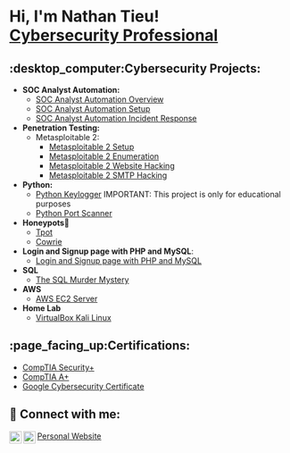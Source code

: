 <h1>Hi, I'm Nathan Tieu! <br/><a href="https://www.linkedin.com/in/nathantieu1013142/">Cybersecurity Professional</a></h1>

<h2>:desktop_computer:Cybersecurity Projects:</h2>

- <b>SOC Analyst Automation:</b>
  - [SOC Analyst Automation Overview](https://github.com/ntieu4328/SOC-Analyst-Automation-Overview)
  - [SOC Analyst Automation Setup](https://github.com/ntieu4328/SOC-Analyst-Automation-Setup)
  - [SOC Analyst Automation Incident Response](https://github.com/ntieu4328/SOC-Analyst-Automation-Incident-Response)
- <b>Penetration Testing:</b>
  - Metasploitable 2:
    - [Metasploitable 2 Setup](https://github.com/ntieu4328/Metasploitable-2-Setup-)
    - [Metasploitable 2 Enumeration](https://github.com/ntieu4328/Metasploit-2-Enumeration)
    - [Metasploitable 2 Website Hacking](https://github.com/ntieu4328/Metasploitable-2-Website-Hacking)
    - [Metasploitable 2 SMTP Hacking](https://github.com/ntieu4328/Metasploitable-2-SMTP-Hacking)
- <b>Python:</b>
  - [Python Keylogger](https://github.com/ntieu4328/Python-Keylogger) IMPORTANT: This project is only for educational purposes
  - [Python Port Scanner](https://github.com/ntieu4328/Python-Port-Scanner)
- <b>Honeypots</b>:honeybee:
  - [Tpot](https://github.com/ntieu4328/Tpot)
  - [Cowrie](https://github.com/ntieu4328/Cowrie)
- <b>Login and Signup page with PHP and MySQL</b>:
  - [Login and Signup page with PHP and MySQL](https://github.com/ntieu4328/Login-and-Signup-page-with-PHP-and-MySQL)
- <b>SQL</b>
  - [The SQL Murder Mystery](https://github.com/ntieu4328/SQL-Murder-Mystery)
- <b>AWS</b>
  - [AWS EC2 Server](https://github.com/ntieu4328/AWS-EC2-Server)
- <b>Home Lab</b>
  - [VirtualBox Kali Linux](https://github.com/ntieu4328/Virtual-Box-Kali-Linux)
<h2>:page_facing_up:Certifications:</h2>

- [CompTIA Security+](https://imgur.com/yPRzNGx)
- [CompTIA A+](https://imgur.com/giddXjG)
- [Google Cybersecurity Certificate](https://imgur.com/n4ZjRww)

<h2> 🤳 Connect with me:</h2>

[<img align="left" alt="ntieu4328 | LinkedIn" width="22px" src="https://cdn.jsdelivr.net/npm/simple-icons@v3/icons/linkedin.svg" />][linkedin]
[<img align="left" alt="ntieu4328 | Instagram" width="22px" src="https://cdn.jsdelivr.net/npm/simple-icons@v3/icons/instagram.svg" />][instagram]
[Personal Website](https://nathantieu.my.canva.site/)

[instagram]: https://www.instagram.com/n8n_tieu/
[linkedin]: https://www.linkedin.com/in/nathantieu1013142/
